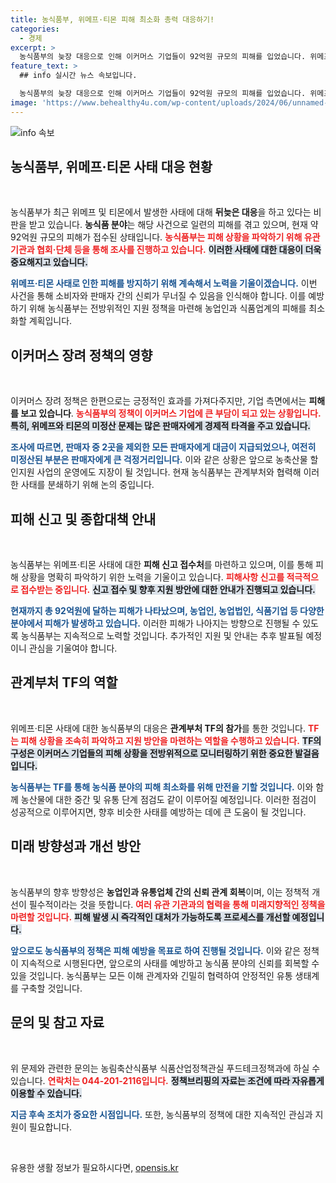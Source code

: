 ```yaml
---
title: 농식품부, 위메프·티몬 피해 최소화 총력 대응하기!
categories:
  - 경제
excerpt: >
  농식품부의 늦장 대응으로 인해 이커머스 기업들이 92억원 규모의 피해를 입었습니다. 위메프와 티몬 사태를 둘러싼 실태조사와 지원책이 가시화되는데, 농업계는 과연 언제까지 이런 피해를 감수해야 할까요? 클릭하시고 자세한 내용을 알아보세요!
feature_text: >
  ## info 실시간 뉴스 속보입니다.

  농식품부의 늦장 대응으로 인해 이커머스 기업들이 92억원 규모의 피해를 입었습니다. 위메프와 티몬 사태를 둘러싼 실태조사와 지원책이 가시화되는데, 농업계는 과연 언제까지 이런 피해를 감수해야 할까요? 클릭하시고 자세한 내용을 알아보세요!
image: 'https://www.behealthy4u.com/wp-content/uploads/2024/06/unnamed-file.png'
---
```


<p><img src="https://www.behealthy4u.com/wp-content/uploads/2024/06/unnamed-file.png" alt="info 속보" /></p>

<h2 data-ke-size="size26">농식품부, 위메프·티몬 사태 대응 현황</h2>

<p data-ke-size="size16">&nbsp;</p>

<p>농식품부가 최근 위메프 및 티몬에서 발생한 사태에 대해 <strong>뒤늦은 대응</strong>을 하고 있다는 비판을 받고 있습니다. <strong>농식품 분야</strong>는 해당 사건으로 일련의 피해를 겪고 있으며, 현재 약 92억원 규모의 피해가 접수된 상태입니다. <b><span style="color: #ee2323;">농식품부는 피해 상황을 파악하기 위해 유관 기관과 협회·단체 등을 통해 조사를 진행하고 있습니다.</span></b> <b><span style="background-color: #21538527;">이러한 사태에 대한 대응이 더욱 중요해지고 있습니다.</span></b></p>

<p><b><span style="color: #1a5490;">위메프·티몬 사태로 인한 피해를 방지하기 위해 계속해서 노력을 기울이겠습니다.</span></b> 이번 사건을 통해 소비자와 판매자 간의 신뢰가 무너질 수 있음을 인식해야 합니다. 이를 예방하기 위해 농식품부는 전방위적인 지원 정책을 마련해 농업인과 식품업계의 피해를 최소화할 계획입니다. </p>

<h2 data-ke-size="size26">이커머스 장려 정책의 영향</h2>

<p data-ke-size="size16">&nbsp;</p>

<p>이커머스 장려 정책은 한편으로는 긍정적인 효과를 가져다주지만, 기업 측면에서는 <strong>피해를 보고 있습니다</strong>. <b><span style="color: #ee2323;">농식품부의 정책이 이커머스 기업에 큰 부담이 되고 있는 상황입니다.</span></b> <b><span style="background-color: #21538527;">특히, 위메프와 티몬의 미정산 문제는 많은 판매자에게 경제적 타격을 주고 있습니다.</span></b></p>

<p><b><span style="color: #1a5490;">조사에 따르면, 판매자 중 2곳을 제외한 모든 판매자에게 대금이 지급되었으나, 여전히 미정산된 부분은 판매자에게 큰 걱정거리입니다.</span></b> 이와 같은 상황은 앞으로 농축산물 할인지원 사업의 운영에도 지장이 될 것입니다. 현재 농식품부는 관계부처와 협력해 이러한 사태를 분쇄하기 위해 논의 중입니다.</p>

<h2 data-ke-size="size26">피해 신고 및 종합대책 안내</h2>

<p data-ke-size="size16">&nbsp;</p>

<p>농식품부는 위메프·티몬 사태에 대한 <strong>피해 신고 접수처</strong>를 마련하고 있으며, 이를 통해 피해 상황을 명확히 파악하기 위한 노력을 기울이고 있습니다. <b><span style="color: #ee2323;">피해사항 신고를 적극적으로 접수받는 중입니다.</span></b> <b><span style="background-color: #21538527;">신고 접수 및 향후 지원 방안에 대한 안내가 진행되고 있습니다.</span></b></p>

<p><b><span style="color: #1a5490;">현재까지 총 92억원에 달하는 피해가 나타났으며, 농업인, 농업법인, 식품기업 등 다양한 분야에서 피해가 발생하고 있습니다.</span></b> 이러한 피해가 나아지는 방향으로 진행될 수 있도록 농식품부는 지속적으로 노력할 것입니다. 추가적인 지원 및 안내는 추후 발표될 예정이니 관심을 기울여야 합니다.</p>

<h2 data-ke-size="size26">관계부처 TF의 역할</h2>

<p data-ke-size="size16">&nbsp;</p>

<p>위메프·티몬 사태에 대한 농식품부의 대응은 <strong>관계부처 TF의 참가</strong>를 통한 것입니다. <b><span style="color: #ee2323;">TF는 피해 상황을 조속히 파악하고 지원 방안을 마련하는 역할을 수행하고 있습니다.</span></b> <b><span style="background-color: #21538527;">TF의 구성은 이커머스 기업들의 피해 상황을 전방위적으로 모니터링하기 위한 중요한 발걸음입니다.</span></b></p>

<p><b><span style="color: #1a5490;">농식품부는 TF를 통해 농식품 분야의 피해 최소화를 위해 만전을 기할 것입니다.</span></b> 이와 함께 농산물에 대한 중간 및 유통 단계 점검도 같이 이루어질 예정입니다. 이러한 점검이 성공적으로 이루어지면, 향후 비슷한 사태를 예방하는 데에 큰 도움이 될 것입니다.</p>

<h2 data-ke-size="size26">미래 방향성과 개선 방안</h2>

<p data-ke-size="size16">&nbsp;</p>

<p>농식품부의 향후 방향성은 <strong>농업인과 유통업체 간의 신뢰 관계 회복</strong>이며, 이는 정책적 개선이 필수적이라는 것을 뜻합니다. <b><span style="color: #ee2323;">여러 유관 기관과의 협력을 통해 미래지향적인 정책을 마련할 것입니다.</span></b> <b><span style="background-color: #21538527;">피해 발생 시 즉각적인 대처가 가능하도록 프로세스를 개선할 예정입니다.</span></b></p>

<p><b><span style="color: #1a5490;">앞으로도 농식품부의 정책은 피해 예방을 목표로 하여 진행될 것입니다.</span></b> 이와 같은 정책이 지속적으로 시행된다면, 앞으로의 사태를 예방하고 농식품 분야의 신뢰를 회복할 수 있을 것입니다. 농식품부는 모든 이해 관계자와 긴밀히 협력하여 안정적인 유통 생태계를 구축할 것입니다.</p>

<h2 data-ke-size="size26">문의 및 참고 자료</h2>

<p data-ke-size="size16">&nbsp;</p>

<p>위 문제와 관련한 문의는 농림축산식품부 식품산업정책관실 푸드테크정책과에 하실 수 있습니다. <b><span style="color: #ee2323;">연락처는 044-201-2116입니다.</span></b> <b><span style="background-color: #21538527;">정책브리핑의 자료는 조건에 따라 자유롭게 이용할 수 있습니다.</span></b></p>

<p><b><span style="color: #1a5490;">지금 후속 조치가 중요한 시점입니다.</span></b> 또한, 농식품부의 정책에 대한 지속적인 관심과 지원이 필요합니다. <p data-ke-size="size16">&nbsp;</p></p>
유용한 생활 정보가 필요하시다면, <a href="https://opensis.kr" rel="dofollow">opensis.kr</a>


